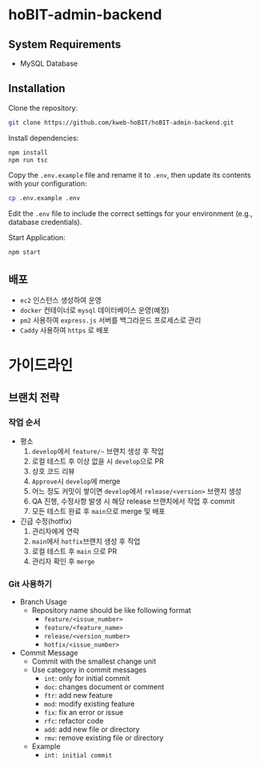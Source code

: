 # hoBIT-admin-backend

## System Requirements

- MySQL Database

## Installation

Clone the repository:

```bash
git clone https://github.com/kweb-hoBIT/hoBIT-admin-backend.git
```

Install dependencies:

```bash
npm install
npm run tsc
```

Copy the `.env.example` file and rename it to `.env`, then update its contents with your configuration:

```bash
cp .env.example .env
```

Edit the `.env` file to include the correct settings for your environment (e.g., database credentials).


Start Application:

```bash
npm start
```

## 배포

- `ec2` 인스턴스 생성하여 운영
- `docker` 컨테이너로 `mysql` 데이터베이스 운영(예정)
- `pm2` 사용하여 `express.js` 서버를 백그라운드 프로세스로 관리
- `Caddy` 사용하여 `https` 로 배포

# 가이드라인

## 브랜치 전략

### 작업 순서

- 평소
    1. `develop`에서 `feature/~` 브랜치 생성 후 작업
    2. 로컬 테스트 후 이상 없을 시 `develop`으로 PR
    3. 상호 코드 리뷰
    4. `Approve`시 `develop`에 merge
    5. 어느 정도 커밋이 쌓이면 `develop`에서 `release/<version>` 브랜치 생성
    6. QA 진행, 수정사항 발생 시 해당 release 브랜치에서 작업 후 commit
    7. 모든 테스트 완료 후 `main`으로 merge 및 배포
- 긴급 수정(hotfix)
    1. 관리자에게 연락
    2. `main`에서 `hotfix`브랜치 생성 후 작업
    3. 로컬 테스트 후 `main` 으로 PR
    4. 관리자 확인 후 `merge`

### Git 사용하기

- Branch Usage
    - Repository name should be like following format
        - `feature/<issue_number>`
        - `feature/<feature_name>`
        - `release/<version_number>`
        - `hotfix/<issue_number>`
- Commit Message
    - Commit with the smallest change unit
    - Use category in commit messages
        - `int`: only for initial commit
        - `doc`: changes document or comment
        - `ftr`: add new feature
        - `mod`: modify existing feature
        - `fix`: fix an error or issue
        - `rfc`: refactor code
        - `add`: add new file or directory
        - `rmv`: remove existing file or directory
    - Example
        - `int: initial commit`

